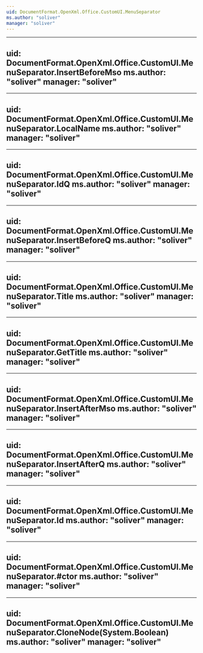 ```yaml
---
uid: DocumentFormat.OpenXml.Office.CustomUI.MenuSeparator
ms.author: "soliver"
manager: "soliver"
---
```


---
uid: DocumentFormat.OpenXml.Office.CustomUI.MenuSeparator.InsertBeforeMso
ms.author: "soliver"
manager: "soliver"
---

---
uid: DocumentFormat.OpenXml.Office.CustomUI.MenuSeparator.LocalName
ms.author: "soliver"
manager: "soliver"
---

---
uid: DocumentFormat.OpenXml.Office.CustomUI.MenuSeparator.IdQ
ms.author: "soliver"
manager: "soliver"
---

---
uid: DocumentFormat.OpenXml.Office.CustomUI.MenuSeparator.InsertBeforeQ
ms.author: "soliver"
manager: "soliver"
---

---
uid: DocumentFormat.OpenXml.Office.CustomUI.MenuSeparator.Title
ms.author: "soliver"
manager: "soliver"
---

---
uid: DocumentFormat.OpenXml.Office.CustomUI.MenuSeparator.GetTitle
ms.author: "soliver"
manager: "soliver"
---

---
uid: DocumentFormat.OpenXml.Office.CustomUI.MenuSeparator.InsertAfterMso
ms.author: "soliver"
manager: "soliver"
---

---
uid: DocumentFormat.OpenXml.Office.CustomUI.MenuSeparator.InsertAfterQ
ms.author: "soliver"
manager: "soliver"
---

---
uid: DocumentFormat.OpenXml.Office.CustomUI.MenuSeparator.Id
ms.author: "soliver"
manager: "soliver"
---

---
uid: DocumentFormat.OpenXml.Office.CustomUI.MenuSeparator.#ctor
ms.author: "soliver"
manager: "soliver"
---

---
uid: DocumentFormat.OpenXml.Office.CustomUI.MenuSeparator.CloneNode(System.Boolean)
ms.author: "soliver"
manager: "soliver"
---
